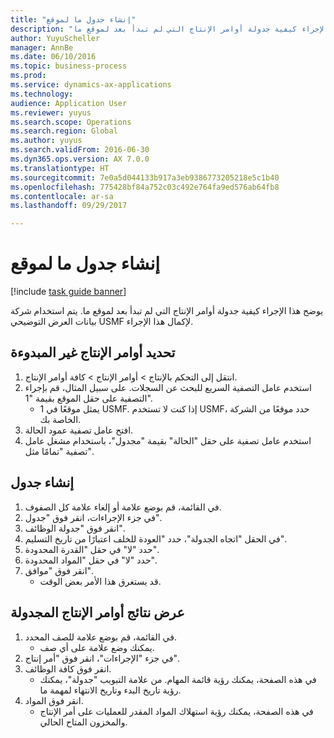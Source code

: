 ```yaml
--- 
title: "إنشاء جدول ما لموقع"
description: "يوضح هذا الإجراء كيفية جدولة أوامر الإنتاج التي لم تبدأ بعد لموقع ما."
author: YuyuScheller
manager: AnnBe
ms.date: 06/10/2016
ms.topic: business-process
ms.prod: 
ms.service: dynamics-ax-applications
ms.technology: 
audience: Application User
ms.reviewer: yuyus
ms.search.scope: Operations
ms.search.region: Global
ms.author: yuyus
ms.search.validFrom: 2016-06-30
ms.dyn365.ops.version: AX 7.0.0
ms.translationtype: HT
ms.sourcegitcommit: 7e0a5d044133b917a3eb9386773205218e5c1b40
ms.openlocfilehash: 775428bf84a752c03c492e764fa9ed576ab64fb8
ms.contentlocale: ar-sa
ms.lasthandoff: 09/29/2017

---
```

# <a name="create-a-schedule-for-a-site"></a>إنشاء جدول ما لموقع

[!include [task guide banner](../../includes/task-guide-banner.md)]

يوضح هذا الإجراء كيفية جدولة أوامر الإنتاج التي لم تبدأ بعد لموقع ما.  يتم استخدام شركة بيانات العرض التوضيحي USMF لإكمال هذا الإجراء.


## <a name="identify-production-orders-that-are-not-started"></a>تحديد أوامر الإنتاج غير المبدوءة
1. انتقل إلى التحكم بالإنتاج‬ > أوامر الإنتاج > كافة أوامر الإنتاج.
2. استخدم عامل التصفية السريع للبحث عن السجلات. على سبيل المثال، قم بإجراء التصفية على حقل الموقع بقيمة "1".
    * 1 يمثل موقعًا في USMF. إذا كنت لا تستخدم USMF، حدد موقعًا من الشركة الخاصة بك.  
3. افتح عامل تصفية عمود الحالة.
4. استخدم عامل تصفية على حقل "الحالة" بقيمة "مجدول"، باستخدام مشغل عامل تصفية "تمامًا مثل".

## <a name="create-a-schedule"></a>إنشاء جدول
1. في القائمة، قم بوضع علامة أو إلغاء علامة كل الصفوف.
2. في جزء الإجراءات، انقر فوق "جدول".
3. انقر فوق "جدولة الوظائف".
4. في الحقل "اتجاه الجدولة"، حدد "العودة للخلف اعتبارًا من تاريخ التسليم".
5. حدد "لا" في حقل "القدرة المحدودة‬".
6. حدد "لا" في حقل "المواد المحدودة‬".
7. انقر فوق "موافق".
    * قد يستغرق هذا الأمر بعض الوقت.  

## <a name="view-the-result-of-scheduled-production-orders"></a>عرض نتائج أوامر الإنتاج المجدولة
1. في القائمة، قم بوضع علامة للصف المحدد.
    * يمكنك وضع علامة على أي صف.  
2. في جزء "الإجراءات"، انقر فوق "أمر إنتاج".
3. انقر فوق كافة الوظائف.
    * في هذه الصفحة، يمكنك رؤية قائمة المهام. من علامة التبويب "جدولة"، يمكنك رؤية تاريخ البدء وتاريخ الانتهاء لمهمة ما.  
4. انقر فوق المواد.
    * في هذه الصفحة، يمكنك رؤية استهلاك المواد المقدر للعمليات على أمر الإنتاج والمخزون المتاح الحالي.  


